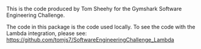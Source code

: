 This is the code produced by Tom Sheehy for the Gymshark Software Engineering Challenge.

The code in this package is the code used locally. To see the code with the Lambda integration, please see: https://github.com/tomjs7/SoftwareEngineeringChallenge_Lambda
